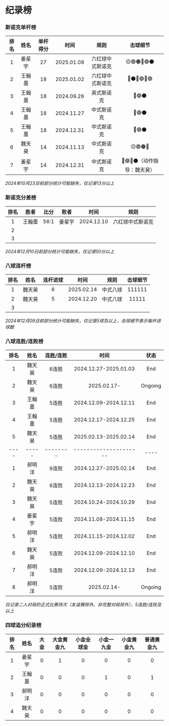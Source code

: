 # 纪录榜

### 斯诺克单杆榜

| 排名 | 姓名   | 单杆得分  |  时间      |      规则       |           击球细节            |
| :--: | :----: | :------: | :-------: | :-------------: | :--------------------------: |
| 1    | 姜星宇 | 27       | 2025.01.08 | 六红球中式斯诺克 | 🟡🟢🟤🔵🟣⚫️              |
| 2    | 王翰墨 | 18       | 2025.01.02 | 六红球中式斯诺克 | 🔴⚫️🔴🟣🔴🟢              |
| 3    | 王翰墨 | 18       | 2024.09.26 |      英式斯诺克 | 🔵🟣⚫️                      |
| 4    | 王翰墨 | 18       | 2024.11.27 |      中式斯诺克 | 🔵🟣⚫️                      |
| 5    | 王翰墨 | 18       | 2024.12.31 |      中式斯诺克 | 🔵🟣⚫️                      |
| 6    | 魏天昊 | 14       | 2024.11.13 |      中式斯诺克 | 🟡🟢🟤🔵                   |
| 7    | 姜星宇 | 14       | 2024.12.31 |      中式斯诺克 | 🔴🟣🔴⚫️（动作指导：魏天昊） |

*2024年10月23日前部分统计可能缺失，仅记录13分以上*

### 斯诺克分差榜

| 排名 |  胜者  | 比分  |  败者  |    时间     |      规则      |
| :--: | :----: | :--: | :----: | :--------: | :------------: |
|  1   | 王翰墨 | 56:1  | 姜星宇 | 2024.12.10 | 六红球中式斯诺克 |
|  2   |        |      |        |            |                |
|  3   |        |      |        |            |                |

*2024年12月10日前部分统计可能缺失，仅记录50分以上*

### 八球连杆榜

| 排名 | 姓名   | 连杆进球  | 时间        | 规则    |  击球细节       |
| :--: | :---: | :------: | :--------: | :------: | :------------: |
| 1    | 魏天昊 |  6       | 2025.02.14 | 中式八球 | 111111         |
| 2    | 魏天昊 |  5       | 2024.12.20 | 中式八球 | 11111          |
| 3    |       |          |            |         |                 |

*2024年12月09日前部分统计可能缺失，仅记录5球及以上，击球细节表示每杆进球数*

### 八球连胜/连败榜

| 排名 | 姓名   | 连胜/连败 | 时间                  | 状态    |
| :--: | :---: | :------: | :-------------------: | :-----: |
|  1   | 魏天昊 |  6连胜   | 2024.12.27-2025.01.03 | End     |
|  2   | 魏天昊 |  6连胜   | 2025.02.17-           | Ongoing |
|  3   | 王翰墨 |  5连胜   | 2024.12.09-2024.12.11 | End     |
|  4   | 王翰墨 |  5连胜   | 2024.12.17-2024.12.25 | End     |
|  5   | 魏天昊 |  5连胜   | 2025.02.13-2025.02.14 | End     |
| ---- | ----- | -------- | --------------------- | ----    |
|  1   | 郝明洋 |  9连败   | 2024.12.27-2025.02.14 | End     |
|  2   | 魏天昊 |  6连败   | 2024.12.13-2024.12.23 | End     |
|  3   | 魏天昊 |  5连败   | 2024.10.24-2024.10.29 | End     |
|  4   | 姜星宇 |  5连败   | 2024.11.08-2024.11.15 | End     |
|  5   | 郝明洋 |  5连败   | 2024.11.15-2024.12.02 | End     |
|  6   | 魏天昊 |  5连败   | 2024.12.09-2024.12.10 | End     |
|  7   | 郝明洋 |  5连败   | 2024.12.09-2024.12.13 | End     |
|  8   | 郝明洋 |  5连败   | 2025.02.14-           | Ongoing |

*仅记录二人对局的正式比赛场次（友谊赛除外、非完整对局除外），5连胜/连败及以上*

### 四球追分纪录榜

| 排名 |  姓名  | 大金 | 大金黄金九 | 小金全球金 | 小金一九金 | 小金黄金九 | 普通黄金九 |
| :--: | :----: | :--: | :------: | :-------: | :-------: | :-------: | :-------: |
|  1   | 姜星宇 |  0   |    1     |     0     |     0      |     0     |     0     |
|  2   | 王翰墨 |  0   |    0     |     0     |     1      |     0     |     1     |
|  3   | 郝明洋 |  0   |    0     |     0     |     0      |     0     |     0     |
|  4   | 魏天昊 |  0   |    0     |     0     |     0      |     0     |     0     |